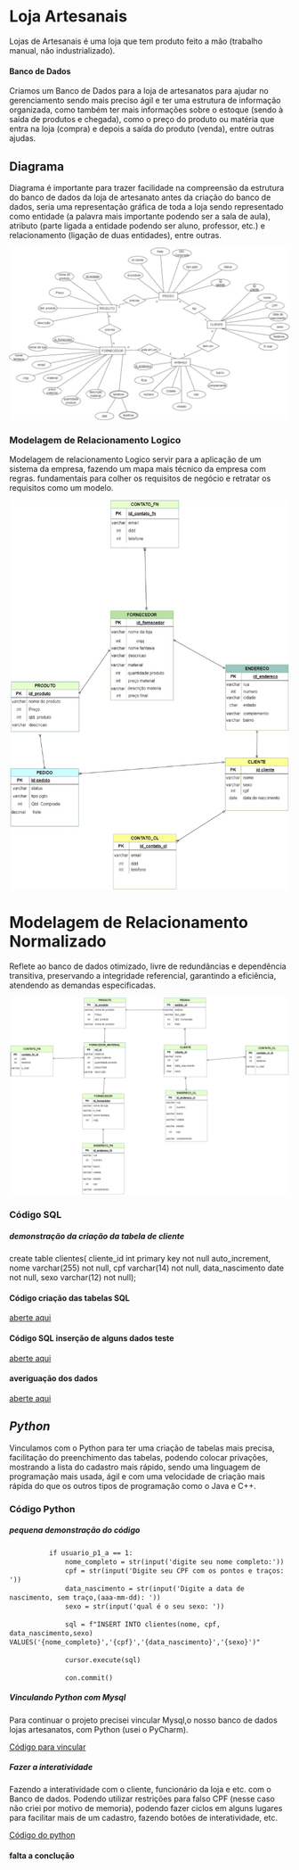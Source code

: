 #  Loja Artesanais #
Lojas de Artesanais é uma loja que tem produto feito a mão (trabalho manual, não industrializado).
#### **Banco de Dados** ####
Criamos um Banco de Dados para a loja de artesanatos para ajudar no gerenciamento sendo mais preciso ágil e ter uma estrutura de informação organizada, como também ter mais informações sobre o estoque (sendo à saída de produtos e chegada), como o preço do produto ou matéria que entra na loja (compra) e depois a saída do produto (venda), entre outras ajudas.

## Diagrama ##
Diagrama é importante para trazer facilidade na compreensão da estrutura do banco de dados da loja de artesanato antes da criação do banco de dados, seria uma representação gráfica de toda a loja sendo representado como entidade (a palavra mais importante podendo ser a sala de aula), atributo (parte ligada a entidade podendo ser aluno, professor, etc.) e relacionamento (ligação de duas entidades), entre outras.

<div align="center">
<img src="https://github.com/guilhermeventepanis/lojas/blob/main/Diagrama%20loja%20artesanais%20final-diagrama%20l.%20artesanato.jpg"width ="550px" />
</div>


### Modelagem de Relacionamento Logico
Modelagem de relacionamento Logico servir para a aplicação de um sistema da empresa, fazendo um mapa mais técnico da empresa com regras.
fundamentais para colher os requisitos de negócio e retratar os requisitos como um modelo.

<div align="center">
<img src="https://github.com/guilhermeventepanis/lojas/blob/main/modelagem%20de%20relacionamento%201%20loja%20artesanais%202-1-relacionamento%20modelagem%20(1).jpg"width ="500px" />
</div>

# Modelagem de Relacionamento Normalizado
Reflete ao banco de dados otimizado, livre de redundâncias e dependência transitiva, preservando a integridade referencial, garantindo a eficiência, atendendo as demandas especificadas.
<div align="center">
<img src="https://github.com/guilhermeventepanis/lojas/blob/main/modelagem%20de%20relacionamento%20part%202%20loja%20artesanais%202.jpg"width ="500px" />
</div>

### Código SQL
##### demonstração da criação da tabela de cliente
create table clientes(
cliente_id int primary key not null auto_increment,
nome varchar(255) not null,
cpf varchar(14) not null,
data_nascimento date not null,
sexo varchar(12) not null);

#### Código criação das tabelas SQL
[aberte aqui](https://github.com/guilhermeventepanis/lojas/blame/main/tabelas%20criando.sql)

#### Código SQL inserção de alguns dados teste
[aberte aqui](https://github.com/guilhermeventepanis/lojas/blame/main/inclus%C3%A3o%20de%20alguns%20nomes.sql)

#### averiguação dos dados
[aberte aqui](https://github.com/guilhermeventepanis/lojas/blame/main/como%20olhar%20ele.sql)

## *Python* ##
Vinculamos com o Python para ter uma criação de tabelas mais precisa, facilitação do preenchimento das tabelas, podendo colocar privações, mostrando a lista do cadastro mais rápido, sendo uma linguagem de programação mais usada, ágil e com uma velocidade de criação mais rápida do que os outros tipos de programação como o Java e C++.
### Código Python
##### pequena demonstração do código
  
              if usuario_p1_a == 1:
                  nome_completo = str(input('digite seu nome completo:'))
                  cpf = str(input('Digite seu CPF com os pontos e traços: '))
                  data_nascimento = str(input('Digite a data de nascimento, sem traço,(aaa-mm-dd): '))
                  sexo = str(input('qual é o seu sexo: '))
                  
                  sql = f"INSERT INTO clientes(nome, cpf, data_nascimento,sexo) VALUES('{nome_completo}','{cpf}','{data_nascimento}','{sexo}')"
                  
                  cursor.execute(sql)
                  
                  con.commit()
##### Vinculando Python com Mysql
Para continuar o projeto precisei vincular Mysql,o nosso banco de dados lojas artesanatos, com Python (usei o PyCharm).

[Código para vincular](https://github.com/guilhermeventepanis/lojas/blob/main/BancodeDados%20part2.py)

##### Fazer a interatividade
Fazendo a interatividade com o cliente, funcionário da loja e etc. com o Banco de dados.
Podendo utilizar restrições para falso CPF (nesse caso não criei por motivo de memoria), podendo fazer ciclos em alguns lugares para facilitar mais de um cadastro, fazendo botões de interatividade, etc.

[Código do python](https://github.com/guilhermeventepanis/lojas/blame/main/python%20informacao_bd%20p2.py)


#### falta a conclução
